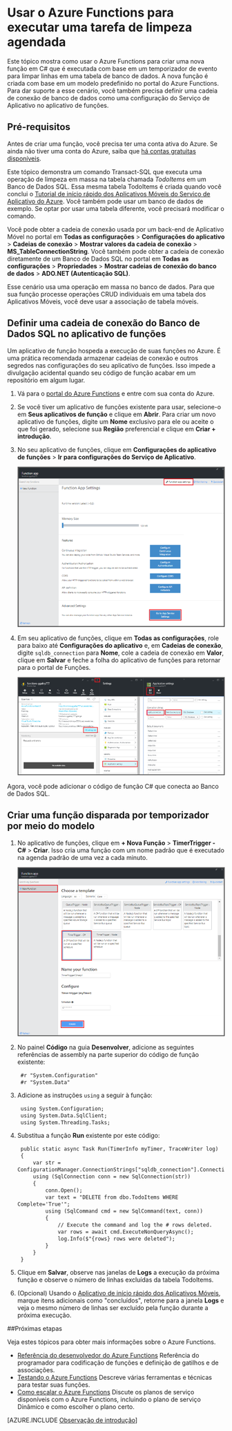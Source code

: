 <properties
   pageTitle="Usar o Azure Functions para executar uma tarefa de limpeza agendada | Microsoft Azure"
   description="Use o Azure Functions para criar uma função C# executada com base em um temporizador de eventos."
   services="azure-functions"
   documentationCenter="na"
   authors="ggailey777"
   manager="erikre"
   editor=""
   tags=""
   />

<tags
   ms.service="functions"
   ms.devlang="multiple"
   ms.topic="article"
   ms.tgt_pltfrm="multiple"
   ms.workload="na"
   ms.date="06/05/2016"
   ms.author="glenga"/>
   
# Usar o Azure Functions para executar uma tarefa de limpeza agendada

Este tópico mostra como usar o Azure Functions para criar uma nova função em C# que é executada com base em um temporizador de evento para limpar linhas em uma tabela de banco de dados. A nova função é criada com base em um modelo predefinido no portal do Azure Functions. Para dar suporte a esse cenário, você também precisa definir uma cadeia de conexão de banco de dados como uma configuração do Serviço de Aplicativo no aplicativo de funções.

## Pré-requisitos 

Antes de criar uma função, você precisa ter uma conta ativa do Azure. Se ainda não tiver uma conta do Azure, saiba que [há contas gratuitas disponíveis](https://azure.microsoft.com/free/).

Este tópico demonstra um comando Transact-SQL que executa uma operação de limpeza em massa na tabela chamada *TodoItems* em um Banco de Dados SQL. Essa mesma tabela TodoItems é criada quando você conclui o [Tutorial de início rápido dos Aplicativos Móveis do Serviço de Aplicativo do Azure](../app-service-mobile/app-service-mobile-ios-get-started.md). Você também pode usar um banco de dados de exemplo. Se optar por usar uma tabela diferente, você precisará modificar o comando.

Você pode obter a cadeia de conexão usada por um back-end de Aplicativo Móvel no portal em **Todas as configurações** > **Configurações do aplicativo** > **Cadeias de conexão** > **Mostrar valores da cadeia de conexão** > **MS\_TableConnectionString**. Você também pode obter a cadeia de conexão diretamente de um Banco de Dados SQL no portal em **Todas as configurações** > **Propriedades** > **Mostrar cadeias de conexão do banco de dados** > **ADO.NET (Autenticação SQL)**.

Esse cenário usa uma operação em massa no banco de dados. Para que sua função processe operações CRUD individuais em uma tabela dos Aplicativos Móveis, você deve usar a associação de tabela móveis.

## Definir uma cadeia de conexão do Banco de Dados SQL no aplicativo de funções

Um aplicativo de função hospeda a execução de suas funções no Azure. É uma prática recomendada armazenar cadeias de conexão e outros segredos nas configurações do seu aplicativo de funções. Isso impede a divulgação acidental quando seu código de função acabar em um repositório em algum lugar.

1. Vá para o [portal do Azure Functions](https://functions.azure.com/signin) e entre com sua conta do Azure.

2. Se você tiver um aplicativo de funções existente para usar, selecione-o em **Seus aplicativos de função** e clique em **Abrir**. Para criar um novo aplicativo de funções, digite um **Nome** exclusivo para ele ou aceite o que foi gerado, selecione sua **Região** preferencial e clique em **Criar + introdução**.

3. No seu aplicativo de funções, clique em **Configurações do aplicativo de funções** > **Ir para configurações do Serviço de Aplicativo**.

	![Folha de configurações do aplicativo de funções](./media/functions-create-an-event-processing-function/functions-app-service-settings.png)

4. Em seu aplicativo de funções, clique em **Todas as configurações**, role para baixo até **Configurações do aplicativo** e, em **Cadeias de conexão**, digite `sqldb_connection` para **Nome**, cole a cadeia de conexão em **Valor**, clique em **Salvar** e feche a folha do aplicativo de funções para retornar para o portal de Funções.

    ![Cadeia de conexão de configuração do Serviço de Aplicativo](./media/functions-create-an-event-processing-function/functions-app-service-settings-connection-strings.png)

Agora, você pode adicionar o código de função C# que conecta ao Banco de Dados SQL.

## Criar uma função disparada por temporizador por meio do modelo

1. No aplicativo de funções, clique em **+ Nova Função** > **TimerTrigger - C#** > **Criar**. Isso cria uma função com um nome padrão que é executado na agenda padrão de uma vez a cada minuto. 

	![Criar uma nova função disparada por temporizador](./media/functions-create-an-event-processing-function/functions-create-new-timer-trigger.png)

2. No painel **Código** na guia **Desenvolver**, adicione as seguintes referências de assembly na parte superior do código de função existente:

		#r "System.Configuration"
		#r "System.Data"

3. Adicione as instruções `using` a seguir à função:

		using System.Configuration;
		using System.Data.SqlClient;
		using System.Threading.Tasks; 

4. Substitua a função **Run** existente por este código:

		public static async Task Run(TimerInfo myTimer, TraceWriter log)
		{
		    var str = ConfigurationManager.ConnectionStrings["sqldb_connection"].ConnectionString;
		    using (SqlConnection conn = new SqlConnection(str))
		    {
		        conn.Open();
		        var text = "DELETE from dbo.TodoItems WHERE Complete='True'";
		        using (SqlCommand cmd = new SqlCommand(text, conn))
		        {
					// Execute the command and log the # rows deleted.
		            var rows = await cmd.ExecuteNonQueryAsync();
		            log.Info($"{rows} rows were deleted");
		        }
		    }
		}

5. Clique em **Salvar**, observe nas janelas de **Logs** a execução da próxima função e observe o número de linhas excluídas da tabela TodoItems.

6. (Opcional) Usando o [Aplicativo de início rápido dos Aplicativos Móveis](../app-service-mobile/app-service-mobile-ios-get-started.md), marque itens adicionais como "concluídos", retorne para a janela **Logs** e veja o mesmo número de linhas ser excluído pela função durante a próxima execução.

##Próximas etapas

Veja estes tópicos para obter mais informações sobre o Azure Functions.

+ [Referência do desenvolvedor do Azure Functions](functions-reference.md) Referência do programador para codificação de funções e definição de gatilhos e de associações.
+ [Testando o Azure Functions](functions-test-a-function.md) Descreve várias ferramentas e técnicas para testar suas funções.
+ [Como escalar o Azure Functions](functions-scale.md) Discute os planos de serviço disponíveis com o Azure Functions, incluindo o plano de serviço Dinâmico e como escolher o plano certo.  

[AZURE.INCLUDE [Observação de introdução](../../includes/functions-get-help.md)]

<!---HONumber=AcomDC_0615_2016-->